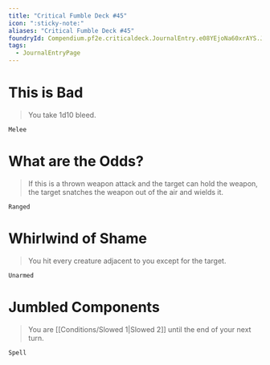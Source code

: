 ```yaml
---
title: "Critical Fumble Deck #45"
icon: ":sticky-note:"
aliases: "Critical Fumble Deck #45"
foundryId: Compendium.pf2e.criticaldeck.JournalEntry.e08YEjoNa60xrAYS.JournalEntryPage.jE2DwXGkwsJABkA1
tags:
  - JournalEntryPage
---
```

# This is Bad

> You take 1d10 bleed.

`Melee`

# What are the Odds?

> If this is a thrown weapon attack and the target can hold the weapon, the target snatches the weapon out of the air and wields it.

`Ranged`

# Whirlwind of Shame

> You hit every creature adjacent to you except for the target.

`Unarmed`

# Jumbled Components

> You are [[Conditions/Slowed 1|Slowed 2]] until the end of your next turn.

`Spell`